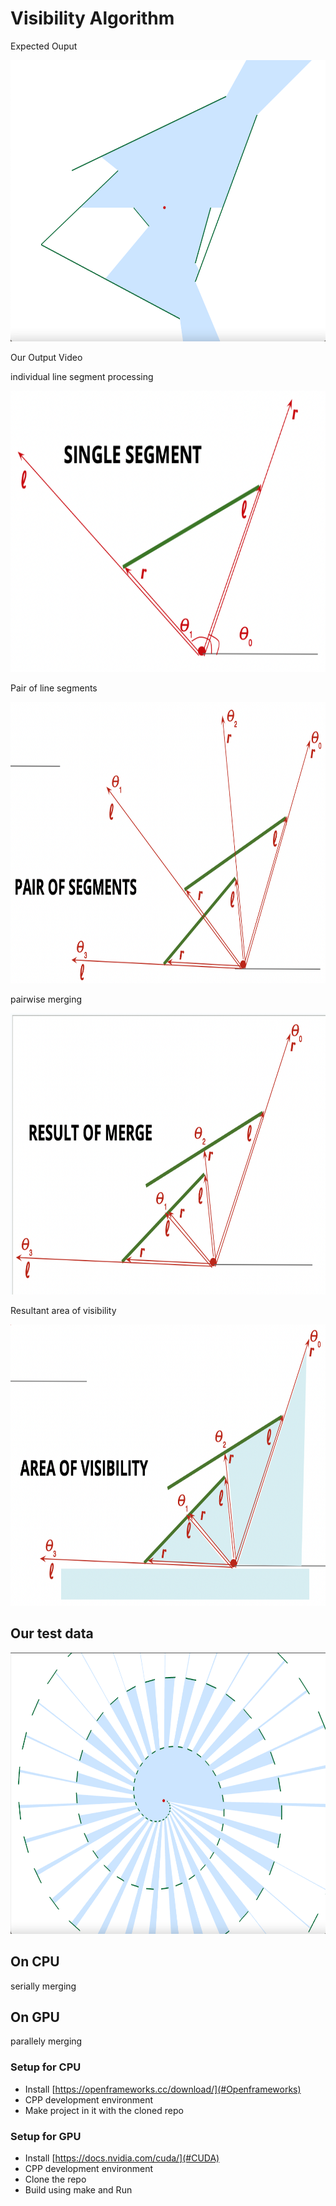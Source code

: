 # Visibility Algorithm
Expected Ouput

<img src="https://github.com/nishita96/VisibilityAlgorithm/blob/main/images/FigExpected.png" width="600" height="450">

Our Output Video 



individual line segment processing 

<img src="https://github.com/nishita96/VisibilityAlgorithm/blob/main/images/FigSingleSegment.png" width="600" height="450">

Pair of line segments 

<img src="https://github.com/nishita96/VisibilityAlgorithm/blob/main/images/FigPairOfSegments.png" width="600" height="450">

pairwise merging 

<img src="https://github.com/nishita96/VisibilityAlgorithm/blob/main/images/FigResultOfMerge.png" width="600" height="450">

Resultant area of visibility 

<img src="https://github.com/nishita96/VisibilityAlgorithm/blob/main/images/FigAreaOfVisibility.png" width="600" height="450">

## Our test data 

<img src="https://github.com/nishita96/VisibilityAlgorithm/blob/main/images/FigTestData.png" width="600" height="450">


## On CPU

serially merging 

## On GPU 

parallely merging 


### Setup for CPU

- Install [https://openframeworks.cc/download/](#Openframeworks) 
- CPP development environment 
- Make project in it with the cloned repo

### Setup for GPU

- Install [https://docs.nvidia.com/cuda/](#CUDA)
- CPP development environment 
- Clone the repo
- Build using make and Run

<!-- ![Screenshot of emptyExample](emptyExample.png)

### Learning Objectives -->

[comment]: <> (This example is the simplest possible openFrameworks app! It does nothing. )

<!-- ...Well, *almost* nothing. Although it may not be apparent, the emptyExample activates all of the default system states. (For example, it sets the default fill color to white; it just doesn't happen to draw anything with it.)

The emptyExample is great for making sure that your openFrameworks development environment is compiling properly. It can also be useful as a "starter template" for making simple programs. 

The emptyExample will help you understand what are the bare necessities of an openFrameworks program. In this regard, you can think of it as a "Hello World" for OF.  -->


<!-- ### Expected Behavior

When launching this app, you should see a light-gray screen. 

* There's no interaction. 
* There's nothing to see. 
* That's it.  -->

